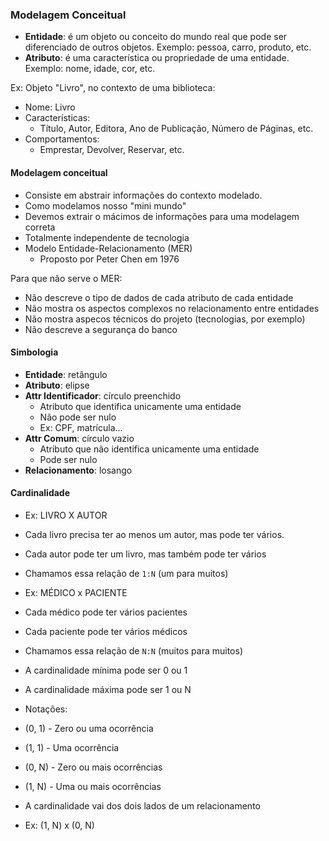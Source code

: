 ### Modelagem Conceitual

- **Entidade**: é um objeto ou conceito do mundo real que pode ser diferenciado de outros objetos. Exemplo: pessoa, carro, produto, etc.
- **Atributo**: é uma característica ou propriedade de uma entidade. Exemplo: nome, idade, cor, etc.

Ex: Objeto "Livro", no contexto de uma biblioteca:
- Nome: Livro
- Características:
  - Título, Autor, Editora, Ano de Publicação, Número de Páginas, etc.
- Comportamentos: 
  - Emprestar, Devolver, Reservar, etc.

#### Modelagem conceitual
- Consiste em abstrair informações do contexto modelado.
- Como modelamos nosso "mini mundo"
- Devemos extrair o mácimos de informações para uma modelagem correta
- Totalmente independente de tecnologia
- Modelo Entidade-Relacionamento (MER)  
  - Proposto por Peter Chen em 1976

Para que não serve o MER:
- Não descreve o tipo de dados de cada atributo de cada entidade
- Não mostra os aspectos complexos no relacionamento entre entidades
- Não mostra aspecos técnicos do projeto (tecnologias, por exemplo)
- Não descreve a segurança do banco

#### Simbologia

- **Entidade**: retângulo
- **Atributo**: elipse
- **Attr Identificador**: círculo preenchido
  - Atributo que identifica unicamente uma entidade
  - Não pode ser nulo
  - Ex: CPF, matrícula...
- **Attr Comum**: círculo vazio
  - Atributo que não identifica unicamente uma entidade
  - Pode ser nulo
- **Relacionamento**: losango

#### Cardinalidade 

- Ex: LIVRO X AUTOR
- Cada livro precisa ter ao menos um autor, mas pode ter vários.
- Cada autor pode ter um livro, mas também pode ter vários
- Chamamos essa relação de `1:N` (um para muitos)

- Ex: MÉDICO x PACIENTE
- Cada médico pode ter vários pacientes
- Cada paciente pode ter vários médicos
- Chamamos essa relação de `N:N` (muitos para muitos)

- A cardinalidade mínima pode ser 0 ou 1
- A cardinalidade máxima pode ser 1 ou N

- Notações:
- (0, 1) - Zero ou uma ocorrência
- (1, 1) - Uma ocorrência
- (0, N) - Zero ou mais ocorrências
- (1, N) - Uma ou mais ocorrências
- A cardinalidade vai dos dois lados de um relacionamento
- Ex: (1, N) x (0, N)
